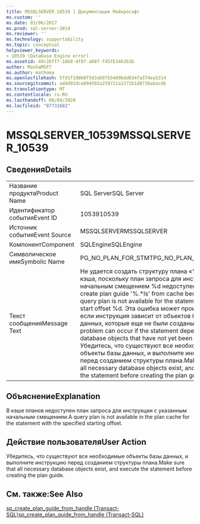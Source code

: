 ```yaml
---
title: MSSQLSERVER_10539 | Документация Майкрософт
ms.custom: ''
ms.date: 03/06/2017
ms.prod: sql-server-2014
ms.reviewer: ''
ms.technology: supportability
ms.topic: conceptual
helpviewer_keywords:
- 10539 (Database Engine error)
ms.assetid: 49c26ff7-18b8-4f07-a087-f45f63463b3b
author: MashaMSFT
ms.author: mathoma
ms.openlocfilehash: 5fd1f190b8f5d3ab9755409bdd034fa374ea5314
ms.sourcegitcommit: ad4d92dce894592a259721a1571b1d8736abacdb
ms.translationtype: MT
ms.contentlocale: ru-RU
ms.lasthandoff: 08/04/2020
ms.locfileid: "87731682"
---
```

# <a name="mssqlserver_10539"></a><span data-ttu-id="319dc-102">MSSQLSERVER_10539</span><span class="sxs-lookup"><span data-stu-id="319dc-102">MSSQLSERVER_10539</span></span>
    
## <a name="details"></a><span data-ttu-id="319dc-103">Сведения</span><span class="sxs-lookup"><span data-stu-id="319dc-103">Details</span></span>  
  
|||  
|-|-|  
|<span data-ttu-id="319dc-104">Название продукта</span><span class="sxs-lookup"><span data-stu-id="319dc-104">Product Name</span></span>|<span data-ttu-id="319dc-105">SQL Server</span><span class="sxs-lookup"><span data-stu-id="319dc-105">SQL Server</span></span>|  
|<span data-ttu-id="319dc-106">Идентификатор события</span><span class="sxs-lookup"><span data-stu-id="319dc-106">Event ID</span></span>|<span data-ttu-id="319dc-107">10539</span><span class="sxs-lookup"><span data-stu-id="319dc-107">10539</span></span>|  
|<span data-ttu-id="319dc-108">Источник события</span><span class="sxs-lookup"><span data-stu-id="319dc-108">Event Source</span></span>|<span data-ttu-id="319dc-109">MSSQLSERVER</span><span class="sxs-lookup"><span data-stu-id="319dc-109">MSSQLSERVER</span></span>|  
|<span data-ttu-id="319dc-110">Компонент</span><span class="sxs-lookup"><span data-stu-id="319dc-110">Component</span></span>|<span data-ttu-id="319dc-111">SQLEngine</span><span class="sxs-lookup"><span data-stu-id="319dc-111">SQLEngine</span></span>|  
|<span data-ttu-id="319dc-112">Символическое имя</span><span class="sxs-lookup"><span data-stu-id="319dc-112">Symbolic Name</span></span>|<span data-ttu-id="319dc-113">PG_NO_PLAN_FOR_STMT</span><span class="sxs-lookup"><span data-stu-id="319dc-113">PG_NO_PLAN_FOR_STMT</span></span>|  
|<span data-ttu-id="319dc-114">Текст сообщения</span><span class="sxs-lookup"><span data-stu-id="319dc-114">Message Text</span></span>|<span data-ttu-id="319dc-115">Не удается создать структуру плана «%.\*ls» из кэша, поскольку план запроса для инструкции с начальным смещением %d недоступен.</span><span class="sxs-lookup"><span data-stu-id="319dc-115">Cannot create plan guide '%.\*ls' from cache because a query plan is not available for the statement with start offset %d.</span></span> <span data-ttu-id="319dc-116">Эта ошибка может произойти, если инструкция зависит от объектов базы данных, которые еще не были созданы.</span><span class="sxs-lookup"><span data-stu-id="319dc-116">This problem can occur if the statement depends on database objects that have not yet been created.</span></span> <span data-ttu-id="319dc-117">Убедитесь, что существуют все необходимые объекты базы данных, и выполните инструкцию перед созданием структуры плана.</span><span class="sxs-lookup"><span data-stu-id="319dc-117">Make sure that all necessary database objects exist, and execute the statement before creating the plan guide.</span></span>|  
  
## <a name="explanation"></a><span data-ttu-id="319dc-118">Объяснение</span><span class="sxs-lookup"><span data-stu-id="319dc-118">Explanation</span></span>  
 <span data-ttu-id="319dc-119">В кэше планов недоступен план запроса для инструкции с указанным начальным смещением.</span><span class="sxs-lookup"><span data-stu-id="319dc-119">A query plan is not available in the plan cache for the statement with the specified starting offset.</span></span>  
  
## <a name="user-action"></a><span data-ttu-id="319dc-120">Действие пользователя</span><span class="sxs-lookup"><span data-stu-id="319dc-120">User Action</span></span>  
 <span data-ttu-id="319dc-121">Убедитесь, что существуют все необходимые объекты базы данных, и выполните инструкцию перед созданием структуры плана.</span><span class="sxs-lookup"><span data-stu-id="319dc-121">Make sure that all necessary database objects exist, and execute the statement before creating the plan guide.</span></span>  
  
## <a name="see-also"></a><span data-ttu-id="319dc-122">См. также:</span><span class="sxs-lookup"><span data-stu-id="319dc-122">See Also</span></span>  
 [<span data-ttu-id="319dc-123">sp_create_plan_guide_from_handle (Transact-SQL)</span><span class="sxs-lookup"><span data-stu-id="319dc-123">sp_create_plan_guide_from_handle &#40;Transact-SQL&#41;</span></span>](/sql/relational-databases/system-stored-procedures/sp-create-plan-guide-from-handle-transact-sql)  
  
  
